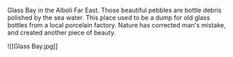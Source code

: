 Glass Bay in the Alboli Far East. 
Those beautiful pebbles are bottle debris polished by the sea water. This place used to be a dump for old glass bottles from a local porcelain factory. Nature has corrected man's mistake, and created another piece of beauty.

![[Glass Bay.jpg]]